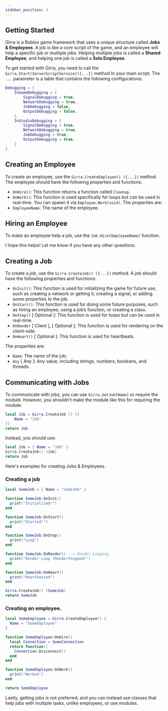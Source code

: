 ```yaml
---
sidebar_position: 3
---
```

## Getting Started
Girra is a Roblox game framework that uses a unique structure called **Jobs & Employees**. A job is like a core script of the game, and an employee will help a specific job or multiple jobs. Helping multiple jobs is called a **Shared Employee**, and helping one job is called a **Solo Employee**.

To get started with Girra, you need to call the `Girra.Start(ServerScriptService)({...})` method In your main script. The `...` parameter is a table that contains the following configurations:

```lua
Debugging = {
    InGameDebugging = {
        SignalDebugging = true,
        NetworkDebugging = true,
        JobDebugging = false,
        OutputDebugging = false,
    },
    InStudioDebugging = {
        SignalDebugging = true,
        NetworkDebugging = true,
        JobDebugging = true,
        OutputDebugging = true,
    }
}
```
## Creating an Employee

To create an employee, use the `Girra.CreateEmployee() ({...})` method. The employee should have the following properties and functions:
- `OnHire()`: This function returns a function called `Cleanup`.
- `OnWork()`: This function is used specifically for loops but can be used in real-time. You can spawn it via `Employee.Work(void)`.
The properties are:
- `EmployeeName`: The name of the employee.
## Hiring an Employee

To make an employee help a job, use the `Job.Hire(EmployeeName)` function.

I hope this helps! Let me know if you have any other questions.
## Creating a Job

To create a job, use the `Girra.CreateJob() ({...})` method. A job should have the following properties and functions:
- `OnInit()`: This function is used for initializing the game for future use, such as creating a network or getting it, creating a signal, or adding some properties to the job.
- `OnStart()`: This function is used for doing some future purposes, such as hiring an employee, using a job’s function, or creating a class.
- `OnStep()` \[ Optional ]: This function is used for loops but can be used in real-time.
- `OnRender` \[ Client ], \[ Optional ]: This function is used for rendering on the client-side.
- `OnHeart()` \[ Optional ]: This function is used for heartbeats.

The properties are:

- `Name`: The name of the job.
- `Any` \[ Any ]: Any value, including strings, numbers, booleans, and threads.

## Communicating with Jobs

To communicate with jobs, you can use `Girra.GetJob(Name)` or require the module. However, you shouldn’t make the module like this for requiring the module:

```lua
local Job = Girra.CreateJob () ({
    Name = "Job"
})
return Job
```

Instead, you should use:

```lua
local Job = { Name = "Job" }
Girra.CreateJob() (Job)
return Job 
```


Here's examples for creating Jobs & Employees.
### Creating a  job

```lua
local SomeJob = { Name = "SomeJob" }

function SomeJob:OnInit()
  print("Initialized!")
end

function SomeJob:OnStart()
  print("Started!")
end

function SomeJob:OnStep()
  print("Loop")
end

function SomeJob:OnRender() --> Render Looping
  print("Render Loop (RenderStepped)")
end

function SomeJob:OnHeart()
  print("Heartbeated")
end

Girra.CreateJob() (SomeJob)
return SomeJob
```

### Creating an employee.

```lua
local SomeEmployee = Girra.CreateEmployee() {
  Name = "SomeEmployee"
}

function SomeEmployee:OnHire()
  local Connection = SomeConnection
  return function()
    Connection:Disconnect()
  end
end

function SomeEmployee:OnWork()
  print("Worked")
end 

return SomeEmployee
```

Lastly, getting jobs is not preferred, and you can instead use classes that help jobs with multiple tasks, unlike employees, or use modules.